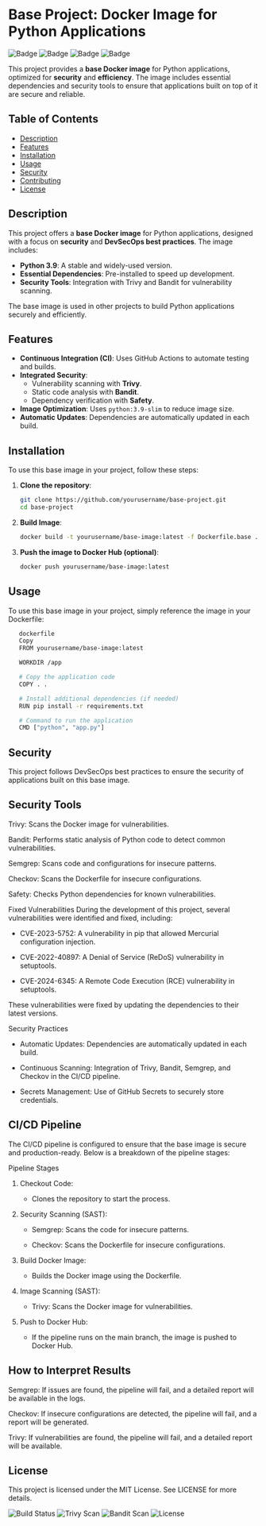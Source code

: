 # Base Project: Docker Image for Python Applications

![Badge](https://img.shields.io/badge/DevSecOps-Active-brightgreen)
![Badge](https://img.shields.io/badge/Python-3.9-blue)
![Badge](https://img.shields.io/badge/Docker-Supported-blue)
![Badge](https://img.shields.io/badge/Secure-With%20Trivy%20&%20Bandit-brightgreen)

This project provides a **base Docker image** for Python applications, optimized for **security** and **efficiency**. The image includes essential dependencies and security tools to ensure that applications built on top of it are secure and reliable.

## Table of Contents

- [Description](#description)
- [Features](#features)
- [Installation](#installation)
- [Usage](#usage)
- [Security](#security)
- [Contributing](#contributing)
- [License](#license)

## Description

This project offers a **base Docker image** for Python applications, designed with a focus on **security** and **DevSecOps best practices**. The image includes:

- **Python 3.9**: A stable and widely-used version.
- **Essential Dependencies**: Pre-installed to speed up development.
- **Security Tools**: Integration with Trivy and Bandit for vulnerability scanning.

The base image is used in other projects to build Python applications securely and efficiently.

## Features

- **Continuous Integration (CI)**: Uses GitHub Actions to automate testing and builds.
- **Integrated Security**:
  - Vulnerability scanning with **Trivy**.
  - Static code analysis with **Bandit**.
  - Dependency verification with **Safety**.
- **Image Optimization**: Uses `python:3.9-slim` to reduce image size.
- **Automatic Updates**: Dependencies are automatically updated in each build.

## Installation

To use this base image in your project, follow these steps:

1. **Clone the repository**:

   ```bash
   git clone https://github.com/yourusername/base-project.git
   cd base-project

2. **Build Image**:
      
      ```bash
      docker build -t yourusername/base-image:latest -f Dockerfile.base .

3. **Push the image to Docker Hub (optional)**:

      ```bash
      docker push yourusername/base-image:latest

## Usage

To use this base image in your project, simply reference the image in your Dockerfile:

   ```bash
      dockerfile
      Copy
      FROM yourusername/base-image:latest

      WORKDIR /app

      # Copy the application code
      COPY . .

      # Install additional dependencies (if needed)
      RUN pip install -r requirements.txt

      # Command to run the application
      CMD ["python", "app.py"]

```

## Security
This project follows DevSecOps best practices to ensure the security of applications built on this base image.

## Security Tools

Trivy: Scans the Docker image for vulnerabilities.

Bandit: Performs static analysis of Python code to detect common vulnerabilities.

Semgrep: Scans code and configurations for insecure patterns.

Checkov: Scans the Dockerfile for insecure configurations.

Safety: Checks Python dependencies for known vulnerabilities.

Fixed Vulnerabilities
During the development of this project, several vulnerabilities were identified and fixed, including:

* CVE-2023-5752: A vulnerability in pip that allowed Mercurial configuration injection.

* CVE-2022-40897: A Denial of Service (ReDoS) vulnerability in setuptools.

* CVE-2024-6345: A Remote Code Execution (RCE) vulnerability in setuptools.

These vulnerabilities were fixed by updating the dependencies to their latest versions.

Security Practices

* Automatic Updates: Dependencies are automatically updated in each build.

* Continuous Scanning: Integration of Trivy, Bandit, Semgrep, and Checkov in the CI/CD pipeline.

* Secrets Management: Use of GitHub Secrets to securely store credentials.

## CI/CD Pipeline
The CI/CD pipeline is configured to ensure that the base image is secure and production-ready. Below is a breakdown of the pipeline stages:

Pipeline Stages

1. Checkout Code:

      * Clones the repository to start the process.

2. Security Scanning (SAST):

      * Semgrep: Scans the code for insecure patterns.

      * Checkov: Scans the Dockerfile for insecure configurations.

3. Build Docker Image:

      * Builds the Docker image using the Dockerfile.

4. Image Scanning (SAST):

      * Trivy: Scans the Docker image for vulnerabilities.

5. Push to Docker Hub:

      * If the pipeline runs on the main branch, the image is pushed to Docker Hub.

## How to Interpret Results

Semgrep: If issues are found, the pipeline will fail, and a detailed report will be available in the logs.

Checkov: If insecure configurations are detected, the pipeline will fail, and a report will be generated.

Trivy: If vulnerabilities are found, the pipeline will fail, and a detailed report will be available.

## License
This project is licensed under the MIT License. See LICENSE for more details.

![Build Status](https://github.com/yourusername/base-project/actions/workflows/ci-cd.yml/badge.svg)
![Trivy Scan](https://img.shields.io/badge/Trivy-Scan%20Passed-brightgreen)
![Bandit Scan](https://img.shields.io/badge/Bandit-Scan%20Passed-brightgreen)
![License](https://img.shields.io/badge/License-MIT-blue)